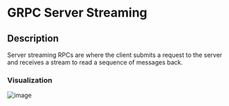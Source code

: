 # GRPC Server Streaming

## Description
Server streaming RPCs are where the client submits a request to the server and receives a stream to read a sequence of messages back.

### Visualization
![image](https://github.com/user-attachments/assets/9a391122-f878-4f59-af3f-5f4c0914efab)



